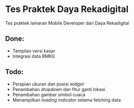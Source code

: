 # Tes Praktek Daya Rekadigital

Tes praktek lamaran Mobile Developer dari Daya Rekadigital

## Done:
- Tampilan versi kasar
- Integrasi data BMKG

## Todo:
- Perapian ukuran dan posisi _widget_
- Penambahan _dropdown_ dan fitur ganti lokasi
- Penambahan gambar simbol cuaca
- Menampilkan _loading indicator_ selama fetching data